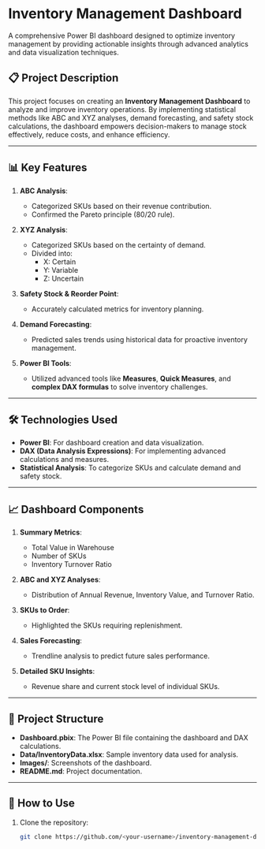 # Inventory Management Dashboard

A comprehensive Power BI dashboard designed to optimize inventory management by providing actionable insights through advanced analytics and data visualization techniques.

## 📋 **Project Description**

This project focuses on creating an **Inventory Management Dashboard** to analyze and improve inventory operations. By implementing statistical methods like ABC and XYZ analyses, demand forecasting, and safety stock calculations, the dashboard empowers decision-makers to manage stock effectively, reduce costs, and enhance efficiency.

---

## 📊 **Key Features**
1. **ABC Analysis**:
   - Categorized SKUs based on their revenue contribution.
   - Confirmed the Pareto principle (80/20 rule).

2. **XYZ Analysis**:
   - Categorized SKUs based on the certainty of demand.
   - Divided into:
     - X: Certain
     - Y: Variable
     - Z: Uncertain

3. **Safety Stock & Reorder Point**:
   - Accurately calculated metrics for inventory planning.

4. **Demand Forecasting**:
   - Predicted sales trends using historical data for proactive inventory management.

5. **Power BI Tools**:
   - Utilized advanced tools like **Measures**, **Quick Measures**, and **complex DAX formulas** to solve inventory challenges.

---

## 🛠️ **Technologies Used**
- **Power BI**: For dashboard creation and data visualization.
- **DAX (Data Analysis Expressions)**: For implementing advanced calculations and measures.
- **Statistical Analysis**: To categorize SKUs and calculate demand and safety stock.

---

## 📈 **Dashboard Components**
1. **Summary Metrics**:
   - Total Value in Warehouse
   - Number of SKUs
   - Inventory Turnover Ratio

2. **ABC and XYZ Analyses**:
   - Distribution of Annual Revenue, Inventory Value, and Turnover Ratio.

3. **SKUs to Order**:
   - Highlighted the SKUs requiring replenishment.

4. **Sales Forecasting**:
   - Trendline analysis to predict future sales performance.

5. **Detailed SKU Insights**:
   - Revenue share and current stock level of individual SKUs.

---

## 📂 **Project Structure**
- **Dashboard.pbix**: The Power BI file containing the dashboard and DAX calculations.
- **Data/InventoryData.xlsx**: Sample inventory data used for analysis.
- **Images/**: Screenshots of the dashboard.
- **README.md**: Project documentation.

---

## 🚀 **How to Use**
1. Clone the repository:
   ```bash
   git clone https://github.com/<your-username>/inventory-management-dashboard.git
